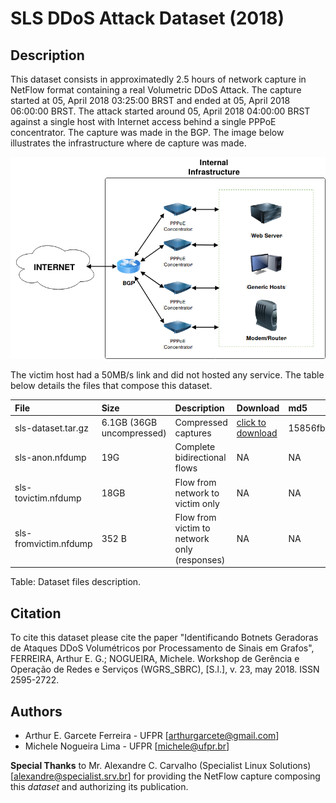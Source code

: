 # SLS DDoS Attack Dataset (2018)
## Description
This dataset consists in approximatedly 2.5 hours of network capture in NetFlow format containing a real Volumetric DDoS Attack. The capture started at 05, April 2018 03:25:00 BRST and ended at 05, April 2018 06:00:00 BRST. The attack started around 05, April 2018 04:00:00 BRST against a single host with Internet access behind a single PPPoE concentrator. The capture was made in the BGP. The image below illustrates the infrastructure where de capture was made.

![Infrastructure](SLS.png "Structure of the Dataset")


 The victim host had a 50MB/s link and did not hosted any service. The table below details the files that compose this dataset.

|      File       | Size |        Description            | Download | md5
|:---|:---|:---|:---|:---|
| sls-dataset.tar.gz | 6.1GB (36GB uncompressed)  | Compressed captures        | [click to download](http://linkdoarquivo "URLDOARQUIVO") | 15856fb4c00e69daf09acfb2d83fc72c |
| sls-anon.nfdump |  19G  | Complete bidirectional flows | NA | NA |
| sls-tovictim.nfdump | 18GB | Flow from network to victim only | NA | NA |
| sls-fromvictim.nfdump | 352 B | Flow from victim to network only (responses) | NA | NA |

Table: Dataset files description.



## Citation

To cite this dataset please cite the paper "Identificando Botnets Geradoras de Ataques DDoS Volumétricos por Processamento de Sinais em Grafos", FERREIRA, Arthur E. G.; NOGUEIRA, Michele. Workshop de Gerência e Operação de Redes e Serviços (WGRS_SBRC), [S.l.], v. 23, may 2018. ISSN 2595-2722.

## Authors
* Arthur E. Garcete Ferreira - UFPR [<arthurgarcete@gmail.com>]
* Michele Nogueira Lima - UFPR [<michele@ufpr.br>]

**Special Thanks** to Mr. Alexandre C. Carvalho (Specialist Linux Solutions) [<alexandre@specialist.srv.br>] for providing the NetFlow capture composing this _dataset_ and authorizing its publication.
